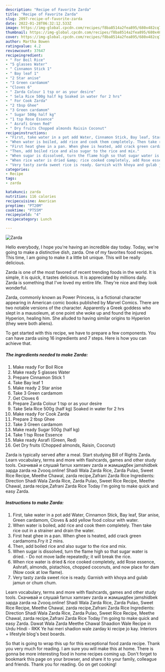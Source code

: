 ```yaml
---
description: "Recipe of Favorite Zarda"
title: "Recipe of Favorite Zarda"
slug: 2097-recipe-of-favorite-zarda
date: 2022-01-28T06:32:12.533Z
image: https://img-global.cpcdn.com/recipes/f8ba8514a2fea895/680x482cq70/zarda-recipe-main-photo.jpg
thumbnail: https://img-global.cpcdn.com/recipes/f8ba8514a2fea895/680x482cq70/zarda-recipe-main-photo.jpg
cover: https://img-global.cpcdn.com/recipes/f8ba8514a2fea895/680x482cq70/zarda-recipe-main-photo.jpg
author: Martha Bowen
ratingvalue: 4.2
reviewcount: 37647
recipeingredient:
- " For Boil Rice"
- "5 glasses Water"
- " Cinnamon Stick 1"
- " Bay leaf 1"
- "2 Star anise"
- "3 Green cardamom"
- "Cloves 6"
- " Zarda Colour 1 tsp or as your desire"
- " Sela Rice 500g half kg Soaked in water for 2 hrs"
- " For Cook Zarda"
- "2 tbsp Ghee"
- "3 Green cardamom"
- " Sugar 500g half kg"
- "1 tsp Rose Essence"
- " Asrafi Green Red"
- " Dry fruits Chopped almonds Raisin Coconut"
recipeinstructions:
- "First, take water in a pot add Water, Cinnamon Stick, Bay leaf, Star anise, Green cardamom, Cloves &amp; add yellow food colour with water."
- "When water is boiled, add rice and cook them completely. Then take rice out in a strainer and drain the water."
- "First heat ghee in a pan. When ghee is heated, add crack green cardamoms.Fry it 2 mins."
- "Then, add boiled rice and also sugar to the rice and mix."
- "When sugar is dissolved, turn the flame high so that sugar water is dried. Do not move ladle repeatedly; it will break the rice."
- "When rice water is dried &amp; rice cooked completely, add Rose essence, Ashrafi, almonds, pistachios, chopped coconuts, and now place for dam (Now cook at low flame)."
- "Very tasty zarda sweet rice is ready. Garnish with khoya and gulab jamun or chum chum."
categories:
- Recipe
tags:
- zarda

katakunci: zarda 
nutrition: 116 calories
recipecuisine: American
preptime: "PT20M"
cooktime: "PT55M"
recipeyield: "4"
recipecategory: Lunch

---
```



![Zarda](https://img-global.cpcdn.com/recipes/f8ba8514a2fea895/680x482cq70/zarda-recipe-main-photo.jpg)

Hello everybody, I hope you're having an incredible day today. Today, we're going to make a distinctive dish, zarda. One of my favorites food recipes. This time, I am going to make it a little bit unique. This will be really delicious.

Zarda is one of the most favored of recent trending foods in the world. It is simple, it is quick, it tastes delicious. It is appreciated by millions daily. Zarda is something that I've loved my entire life. They're nice and they look wonderful.

Zarda, commonly known as Power Princess, is a fictional character appearing in American comic books published by Marvel Comics. There are two notable versions of the character. Apparently a Greek goddess who slept in a mausoleum, at one point she woke up and found the injured Hyperion, healing him. She alluded to having similar origins to Hyperion (they were both aliens).


To get started with this recipe, we have to prepare a few components. You can have zarda using 16 ingredients and 7 steps. Here is how you can achieve that.

<!--inarticleads1-->

##### The ingredients needed to make Zarda:

1. Make ready  For Boil Rice
1. Make ready 5 glasses Water
1. Prepare  Cinnamon Stick 1
1. Take  Bay leaf 1
1. Make ready 2 Star anise
1. Take 3 Green cardamom
1. Get Cloves 6
1. Prepare  Zarda Colour 1 tsp or as your desire
1. Take  Sela Rice 500g (half kg) Soaked in water for 2 hrs
1. Make ready  For Cook Zarda
1. Prepare 2 tbsp Ghee
1. Take 3 Green cardamom
1. Make ready  Sugar 500g (half kg)
1. Take 1 tsp Rose Essence
1. Make ready  Asrafi (Green, Red)
1. Get  Dry fruits (Chopped almonds, Raisin, Coconut)


Zarda is typically served after a meal. Start studying Bill of Rights Zarda. Learn vocabulary, terms and more with flashcards, games and other study tools. Скачивай и слушай farrux xamraev zarda и жамшидбек jamshidbek зарда zarda на Zvooq.online! Shadi Wala Zarda Rice, Zarda Pulao, Sweet Rice Recipe, Meethe Chawal, zarda recipe,Zafrani Zarda Rice Ingredients: Direction Shadi Wala Zarda Rice, Zarda Pulao, Sweet Rice Recipe, Meethe Chawal, zarda recipe,Zafrani Zarda Rice Today I&#39;m going to make quick and easy Zarda. 

<!--inarticleads2-->

##### Instructions to make Zarda:

1. First, take water in a pot add Water, Cinnamon Stick, Bay leaf, Star anise, Green cardamom, Cloves &amp; add yellow food colour with water.
1. When water is boiled, add rice and cook them completely. Then take rice out in a strainer and drain the water.
1. First heat ghee in a pan. When ghee is heated, add crack green cardamoms.Fry it 2 mins.
1. Then, add boiled rice and also sugar to the rice and mix.
1. When sugar is dissolved, turn the flame high so that sugar water is dried. - Do not move ladle repeatedly; it will break the rice.
1. When rice water is dried &amp; rice cooked completely, add Rose essence, Ashrafi, almonds, pistachios, chopped coconuts, and now place for dam (Now cook at low flame).
1. Very tasty zarda sweet rice is ready. Garnish with khoya and gulab jamun or chum chum.


Learn vocabulary, terms and more with flashcards, games and other study tools. Скачивай и слушай farrux xamraev zarda и жамшидбек jamshidbek зарда zarda на Zvooq.online! Shadi Wala Zarda Rice, Zarda Pulao, Sweet Rice Recipe, Meethe Chawal, zarda recipe,Zafrani Zarda Rice Ingredients: Direction Shadi Wala Zarda Rice, Zarda Pulao, Sweet Rice Recipe, Meethe Chawal, zarda recipe,Zafrani Zarda Rice Today I&#39;m going to make quick and easy Zarda. Dawat Wala Zarda Meethe Chawal Shaadion Wale Recipe in Urdu Hindi - RKK Ye hai meri shadion wale zarday ki recipe jo kay. Interiors + lifestyle blog&#39;s best boards. 

So that is going to wrap this up for this exceptional food zarda recipe. Thank you very much for reading. I am sure you will make this at home. There is gonna be more interesting food in home recipes coming up. Don't forget to bookmark this page on your browser, and share it to your family, colleague and friends. Thank you for reading. Go on get cooking!
